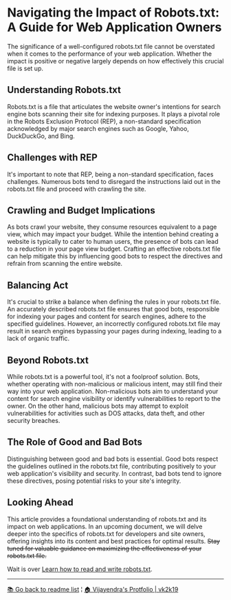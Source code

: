 # Navigating the Impact of Robots.txt: A Guide for Web Application Owners

The significance of a well-configured robots.txt file cannot be overstated when it comes to the performance of your web application. Whether the impact is positive or negative largely depends on how effectively this crucial file is set up.

## Understanding Robots.txt

Robots.txt is a file that articulates the website owner's intentions for search engine bots scanning their site for indexing purposes. It plays a pivotal role in the Robots Exclusion Protocol (REP), a non-standard specification acknowledged by major search engines such as Google, Yahoo, DuckDuckGo, and Bing.

## Challenges with REP

It's important to note that REP, being a non-standard specification, faces challenges. Numerous bots tend to disregard the instructions laid out in the robots.txt file and proceed with crawling the site.

## Crawling and Budget Implications
As bots crawl your website, they consume resources equivalent to a page view, which may impact your budget. While the intention behind creating a website is typically to cater to human users, the presence of bots can lead to a reduction in your page view budget. Crafting an effective robots.txt file can help mitigate this by influencing good bots to respect the directives and refrain from scanning the entire website.

## Balancing Act
It's crucial to strike a balance when defining the rules in your robots.txt file. An accurately described robots.txt file ensures that good bots, responsible for indexing your pages and content for search engines, adhere to the specified guidelines. However, an incorrectly configured robots.txt file may result in search engines bypassing your pages during indexing, leading to a lack of organic traffic.

## Beyond Robots.txt
While robots.txt is a powerful tool, it's not a foolproof solution. Bots, whether operating with non-malicious or malicious intent, may still find their way into your web application. Non-malicious bots aim to understand your content for search engine visibility or identify vulnerabilities to report to the owner. On the other hand, malicious bots may attempt to exploit vulnerabilities for activities such as DOS attacks, data theft, and other security breaches.

## The Role of Good and Bad Bots
Distinguishing between good and bad bots is essential. Good bots respect the guidelines outlined in the robots.txt file, contributing positively to your web application's visibility and security. In contrast, bad bots tend to ignore these directives, posing potential risks to your site's integrity.

## Looking Ahead
This article provides a foundational understanding of robots.txt and its impact on web applications. In an upcoming document, we will delve deeper into the specifics of robots.txt for developers and site owners, offering insights into its content and best practices for optimal results. ~~Stay tuned for valuable guidance on maximizing the effectiveness of your robots.txt file.~~

Wait is over [Learn how to read and write robots.txt](./robots.md).

***

[&#128218; Go back to readme list](../) ¦ [&#x1F3E0; Vijayendra's Protfolio &#124; vk2k19](/) 


